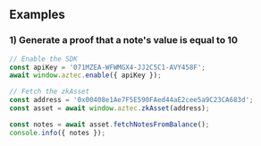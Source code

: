 ## Examples
### 1) Generate a proof that a note's value is equal to 10
```js
// Enable the SDK
const apiKey = '071MZEA-WFWMGX4-JJ2C5C1-AVY458F';
await window.aztec.enable({ apiKey });

// Fetch the zkAsset
const address = '0x00408e1Ae7F5E590FAed44aE2cee5a9C23CA683d';
const asset = await window.aztec.zkAsset(address);

const notes = await asset.fetchNotesFromBalance();
console.info({ notes });

```
